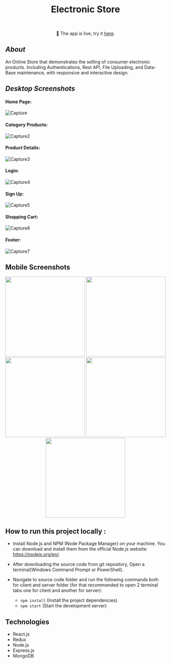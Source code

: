
<h1 align="center" style="border-bottom: none">Electronic Store</h1>
</br>

<p align="center">🎉 The app is live, try it <a href="https://test-9b5eb.web.app/" target="_blank">here</a>. </p> 

## ***About***
An Online Store that demonstrates the selling of consumer electronic products. Including Authentications, Rest API, File Uploading, and Data-Base maintenance, with responsive and interactive design.

## ***Desktop Screenshots***

#### Home Page:
![Capture](https://user-images.githubusercontent.com/58606266/224555514-f6543117-f717-481b-90f4-597faf23f17f.PNG)
#### Category Products:
![Capture2](https://user-images.githubusercontent.com/58606266/224555519-4b7a131c-e751-4d32-a579-98dd402e7de5.PNG)
#### Product Details:
![Capture3](https://user-images.githubusercontent.com/58606266/224555522-b0d00834-a77c-4357-aa84-0ca025db1422.PNG)
#### Login:
![Capture4](https://user-images.githubusercontent.com/58606266/224555524-38ebab94-748c-4b4b-972f-874028e4ea64.PNG)
#### Sign Up:
![Capture5](https://user-images.githubusercontent.com/58606266/224555525-da2e261f-39cd-4dc6-8877-e4cf0cb8e3aa.PNG)
#### Shopping Cart:
![Capture6](https://user-images.githubusercontent.com/58606266/224555527-fd43a297-b928-4b85-8fba-09e7012071a9.PNG)
#### Footer:
![Capture7](https://user-images.githubusercontent.com/58606266/224555528-1d6debb5-ba30-4abc-ab00-003f3d809278.PNG)

## Mobile Screenshots
<div align="center">
  <img src="https://user-images.githubusercontent.com/58606266/224555687-307acf82-7303-4a6d-9401-ea26d0128917.PNG" width="250">
  <img src="https://user-images.githubusercontent.com/58606266/224555688-65b63f07-d828-4fc4-b60a-a9f2e0095be1.PNG" width="250">
  <img src="https://user-images.githubusercontent.com/58606266/224555689-d34fd918-f719-475c-a999-4688f7635661.PNG" width="250">
  <img src="https://user-images.githubusercontent.com/58606266/224555691-75b54057-5f2f-4c00-85f4-7a3807e56ea0.PNG" width="250">
  <img src="https://user-images.githubusercontent.com/58606266/224555693-a9138b88-5041-4db5-9581-7ad9c65f4d27.PNG" width="250">
</div>

## How to run this project locally :
- Install Node.js and NPM (Node Package Manager) on your machine. You can download and install them from the official Node.js website: https://nodejs.org/en/.
- After downloading the source code from git repository, Open a terminal(Windows Command Prompt or PowerShell).
- Navigate to source code folder and run the following commands both for client and server folder (for that recommended to open 2 terminal tabs one for client and another for server):

    - `npm install` (Install the project dependencies)
    - `npm start`   (Start the development server)
    
## Technologies
- React.js
- Redux
- Node.js
- Express.js
- MongoDB

